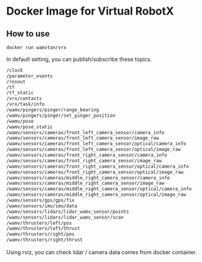 # Docker Image for Virtual RobotX

## How to use

```bash
docker run wamvtan/vrx
```

In default setting, you can publish/subscribe these topics.  

```bash
/clock
/parameter_events
/rosout
/tf
/tf_static
/vrx/contacts
/vrx/task/info
/wamv/pingers/pinger/range_bearing
/wamv/pingers/pinger/set_pinger_position
/wamv/pose
/wamv/pose_static
/wamv/sensors/cameras/front_left_camera_sensor/camera_info
/wamv/sensors/cameras/front_left_camera_sensor/image_raw
/wamv/sensors/cameras/front_left_camera_sensor/optical/camera_info
/wamv/sensors/cameras/front_left_camera_sensor/optical/image_raw
/wamv/sensors/cameras/front_right_camera_sensor/camera_info
/wamv/sensors/cameras/front_right_camera_sensor/image_raw
/wamv/sensors/cameras/front_right_camera_sensor/optical/camera_info
/wamv/sensors/cameras/front_right_camera_sensor/optical/image_raw
/wamv/sensors/cameras/middle_right_camera_sensor/camera_info
/wamv/sensors/cameras/middle_right_camera_sensor/image_raw
/wamv/sensors/cameras/middle_right_camera_sensor/optical/camera_info
/wamv/sensors/cameras/middle_right_camera_sensor/optical/image_raw
/wamv/sensors/gps/gps/fix
/wamv/sensors/imu/imu/data
/wamv/sensors/lidars/lidar_wamv_sensor/points
/wamv/sensors/lidars/lidar_wamv_sensor/scan
/wamv/thrusters/left/pos
/wamv/thrusters/left/thrust
/wamv/thrusters/right/pos
/wamv/thrusters/right/thrust
```

Using rviz, you can check lidar / camera data comes from docker container.　　
